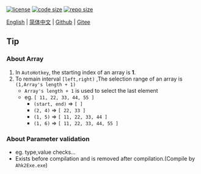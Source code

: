 [![license](https://img.shields.io/github/license/abgox/AHK_lib)](https://github.com/abgox/AHK_lib/blob/main/LICENSE)
[![code size](https://img.shields.io/github/languages/code-size/abgox/AHK_lib.svg)](https://img.shields.io/github/languages/code-size/abgox/AHK_lib.svg)
[![repo size](https://img.shields.io/github/repo-size/abgox/AHK_lib.svg)](https://img.shields.io/github/repo-size/abgox/AHK_lib.svg)

<p align="left">
<a href="README.md">English</a> |
<a href="README-CN.md">简体中文</a> |
<a href="https://github.com/abgox/AHK_lib">Github</a> |
<a href="https://gitee.com/abgox/AHK_lib">Gitee</a>
</p>

## Tip

### About Array

1.  In `AutoHotkey`, the starting index of an array is **1**.
2.  To remain interval `[left,right)` ,The selection range of an array is `(1,Array's length + 1)`
    -   `Array's length + 1` is used to select the last element
    -   eg. `[ 11, 22, 33, 44, 55 ]`
        -   `(start, end)` => `[ ]`
        -   `(2, 4)` => `[ 22, 33 ]`
        -   `(1, 5)` => `[ 11, 22, 33, 44 ]`
        -   `(1, 6)` => `[ 11, 22, 33, 44, 55 ]`

### About Parameter validation

-   eg. type,value checks...
-   Exists before compilation and is removed after compilation.(Compile by `Ahk2Exe.exe`)
